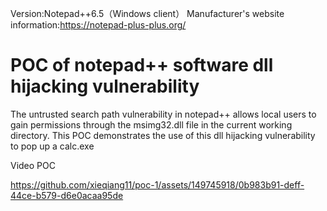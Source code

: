 Version:Notepad++6.5（Windows client）
Manufacturer's website information:https://notepad-plus-plus.org/

# POC of notepad++ software dll hijacking vulnerability

The untrusted search path vulnerability in notepad++ allows local users to gain permissions through the msimg32.dll file in the current working directory. This POC demonstrates the use of this dll hijacking vulnerability to pop up a calc.exe 

Video POC

https://github.com/xieqiang11/poc-1/assets/149745918/0b983b91-deff-44ce-b579-d6e0acaa95de
